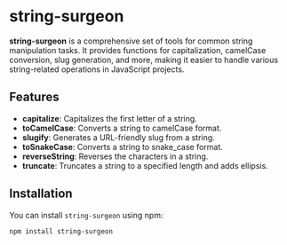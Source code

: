 # string-surgeon

**string-surgeon** is a comprehensive set of tools for common string manipulation tasks. It provides functions for capitalization, camelCase conversion, slug generation, and more, making it easier to handle various string-related operations in JavaScript projects.

## Features

- **capitalize**: Capitalizes the first letter of a string.
- **toCamelCase**: Converts a string to camelCase format.
- **slugify**: Generates a URL-friendly slug from a string.
- **toSnakeCase**: Converts a string to snake_case format.
- **reverseString**: Reverses the characters in a string.
- **truncate**: Truncates a string to a specified length and adds ellipsis.

## Installation

You can install `string-surgeon` using npm:

```bash
npm install string-surgeon
